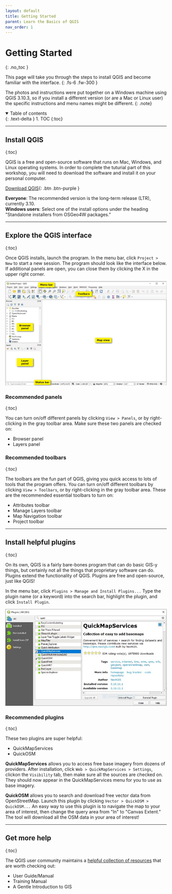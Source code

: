 ```yaml
---
layout: default
title: Getting Started
parent: Learn the Basics of QGIS
nav_order: 1
---
```


# Getting Started
{: .no_toc }

This page will take you through the steps to install QGIS and become familiar with the interface.
{: .fs-6 .fw-300 }

The photos and instructions were put together on a Windows machine using QGIS 3.10.3, so if you install a different version (or are a Mac or Linux user) the specific instructions and menu names might be different.
{: .note}

<details open markdown="block">
  <summary>
    Table of contents
  </summary>
  {: .text-delta }
1. TOC
{:toc}
</details>

---
## Install QGIS
{:toc}

QGIS is a free and open-source software that runs on Mac, Windows, and Linux operating systems. In order to complete the tuturial part of this workshop, you will need to download the software and install it on your personal computer. 

[Download QGIS](https://www.qgis.org/){: .btn .btn-purple }

**Everyone**: The recommended version is the long-term release (LTR), currently 3.10.<br>
**Windows users**: Select one of the install options under the heading "Standalone installers from OSGeo4W packages." 

---
## Explore the QGIS interface
{:toc}

Once QGIS installs, launch the program. In the menu bar, click `Project > New` to start a new session. The program should look like the interface below. If additional panels are open, you can close them by clicking the X in the upper right corner. 

![QGIS interface after opening a new project](media/1_NewProject_Anno.JPG "QGIS interface")

### Recommended panels
{:toc}

You can turn on/off different panels by clicking `View > Panels`, or by right-clicking in the gray toolbar area. Make sure these two panels are checked on:

* Browser panel
* Layers panel

### Recommended toolbars
{:toc}

The toolbars are the fun part of QGIS, giving you quick access to lots of tools that the program offers. You can turn on/off different toolbars by clicking `View > Toolbars`, or by right-clicking in the gray toolbar area. These are the recommended essential toolbars to turn on:

* Attributes toolbar
* Manage Layers toolbar
* Map Navigation toolbar
* Project toolbar

---
## Install helpful plugins
{:toc}

On its own, QGIS is a fairly bare-bones program that can do basic GIS-y things, but certainly not all the things that proprietary software can do. Plugins extend the functionality of QGIS. Plugins are free and open-source, just like QGIS!

In the menu bar, click `Plugins > Manage and Install Plugins...` Type the plugin name (or a keyword) into the search bar, highlight the plugin, and click `Install Plugin`.

![Searching for and installing a plugin in QGIS](media/2_Plugin.JPG "QGIS plugin installer")

### Recommended plugins
{:toc}

These two plugins are super helpful:
* QuickMapServices
* QuickOSM

**QuickMapServices** allows you to access free base imagery from dozens of providers. After installation, click `Web > QuickMapServices > Settings`, clickon the `Visibility` tab, then make sure all the sources are checked on. They should now appear in the QuickMapServices menu for you to use as base imagery.

**QuickOSM** allows you to search and download free vector data from OpenStreetMap. Launch this plugin by clicking `Vector > QuickOSM > QuickOSM...` An easy way to use this plugin is to navigate the map to your area of interest, then change the query area from "In" to "Canvas Extent." The tool will download all the OSM data in your area of interest!

---
## Get more help
{:toc}

The QGIS user community maintains a [helpful collection of resources](https://docs.qgis.org/3.10/en/docs/index.html) that are worth checking out:
* User Guide/Manual
* Training Manual
* A Gentle Introduction to GIS
